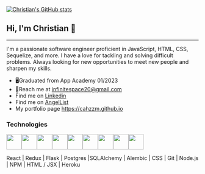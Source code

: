 [![Christian's GitHub stats](https://github-readme-stats-eight-theta.vercel.app/api?username=Cahzzm&show_icons=true&theme=cobalt)](https://github.com/anuraghazra/github-readme-stats)

## Hi, I'm Christian 👋
***


I'm a passionate software engineer proficient in JavaScript, HTML, CSS, Sequelize, and more. I have a love for tackling and solving difficult problems. Always looking for new opportunities to meet new people and sharpen my skills.

- 🖥️Graduated from App Academy 01/2023
- 📧Reach me at infinitespace20@gmail.com
- Find me on [Linkedin](https://www.linkedin.com/in/christian-short-7697a0239/)
- Find me on [AngelList](https://angel.co/u/christian-tyler-short-1)
- My portfolio page https://cahzzm.github.io

### Technologies 

<img 
src="https://cdn.jsdelivr.net/gh/devicons/devicon/icons/react/react-original.svg" height=40/><img 
src="https://cdn.jsdelivr.net/gh/devicons/devicon/icons/redux/redux-original.svg" height=40/><img 
src="https://cdn.jsdelivr.net/gh/devicons/devicon/icons/flask/flask-original.svg" height=40/><img src="https://cdn.jsdelivr.net/gh/devicons/devicon/icons/postgresql/postgresql-original.svg"  height=40/><img src="https://cdn.jsdelivr.net/gh/devicons/devicon/icons/sqlalchemy/sqlalchemy-original.svg"  height=40/><img  
src="https://cdn.jsdelivr.net/gh/devicons/devicon/icons/css3/css3-original.svg"  height=40/><img  
src="https://cdn.jsdelivr.net/gh/devicons/devicon/icons/html5/html5-original.svg"  height=40/><img  
src="https://cdn.jsdelivr.net/gh/devicons/devicon/icons/git/git-original.svg"  height=40/><img  
src="https://cdn.jsdelivr.net/gh/devicons/devicon/icons/vscode/vscode-original.svg"  height=40/>


React | Redux | Flask | Postgres |SQLAlchemy | Alembic | CSS | Git | Node.js | NPM | HTML / JSX | Heroku 
